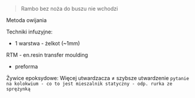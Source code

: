 > Rambo bez noża do buszu nie wchodzi

Metoda owijania

Techniki infuzyjne:
- 1 warstwa - żelkot (~1mm)

RTM - en.resin transfer moulding
- preforma

Żywice epoksydowe:
Więcej utwardzacza $\neq$ szybsze utwardzenie
`pytanie na kolokwium - co to jest mieszalnik statyczny - odp. rurka ze sprężynką`